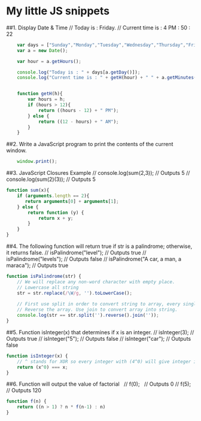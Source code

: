 # My little JS snippets

##1. Display Date & Time
    // Today is : Friday. 
    // Current time is : 4 PM : 50 : 22   

```js
    var days = ["Sunday","Monday","Tuesday","Wednesday","Thursday","Friday","Saturday"];
    var a = new Date();

    var hour = a.getHours();

    console.log("Today is : " + days[a.getDay()]);
    console.log("Current time is : " + getH(hour) + " " + a.getMinutes() + ":" + a.getSeconds());


    function getH(h){
        var hours = h;
        if (hours > 12){
            return ((hours - 12) + " PM");
        } else {
            return ((12 - hours) + " AM");
        }
    }
```
##2. Write a JavaScript program to print the contents of the current window.  

```js
    window.print();
```
##3. JavaScript Closures Example
    // console.log(sum(2,3));   // Outputs 5 
    // console.log(sum(2)(3));  // Outputs 5 

```js
function sum(x){
    if (arguments.length == 2){
       return arguments[0] + arguments[1];
    } else {
        return function (y) {
            return x + y;
        }
    }
}
```
##4. The following function will return true if str is a palindrome; otherwise, it returns false.
    // isPalindrome("level");   // Outputs true 
    // isPalindrome("levels");   // Outputs false
    // isPalindrome("A car, a man, a maraca");   // Outputs true 

```js
function isPalindrome(str) {
    // We will replace any non-word character with empty place. 
    // Lowercase all string
    str = str.replace(/\W/g, '').toLowerCase();
    
    // First use split in order to convert string to array, every single character is different array instance.
    // Reverse the array. Use join to convert array into string.
    console.log(str == str.split('').reverse().join(''));
}
```
##5. Function isInteger(x) that determines if x is an integer.
    // isInteger(3);   // Outputs true 
    // isInteger("5");   // Outputs false
    // isInteger("car");   // Outputs false 

```js
function isInteger(x) { 
    // ^ stands for XOR so every integer with (4^0) will give integer itself. Every string will give 0
    return (x^0) === x; 
} 
```
##6. Function will output the value of factorial
    // f(0);   // Outputs 0
    // f(5);   // Outputs 120

```js
function f(n) {
    return ((n > 1) ? n * f(n-1) : n)
}
```


